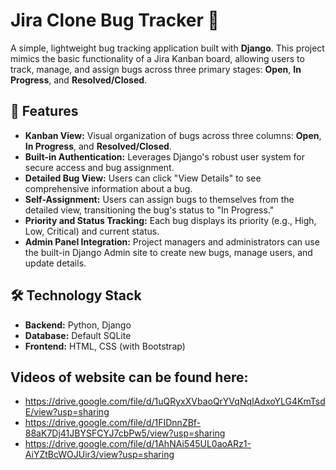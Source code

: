 # Jira Clone Bug Tracker 🐞

A simple, lightweight bug tracking application built with **Django**. This project mimics the basic functionality of a Jira Kanban board, allowing users to track, manage, and assign bugs across three primary stages: **Open**, **In Progress**, and **Resolved/Closed**.

## 🚀 Features

* **Kanban View:** Visual organization of bugs across three columns: **Open**, **In Progress**, and **Resolved/Closed**.
* **Built-in Authentication:** Leverages Django's robust user system for secure access and bug assignment.
* **Detailed Bug View:** Users can click "View Details" to see comprehensive information about a bug.
* **Self-Assignment:** Users can assign bugs to themselves from the detailed view, transitioning the bug's status to "In Progress."
* **Priority and Status Tracking:** Each bug displays its priority (e.g., High, Low, Critical) and current status.
* **Admin Panel Integration:** Project managers and administrators can use the built-in Django Admin site to create new bugs, manage users, and update details.

## 🛠️ Technology Stack

* **Backend:** Python, Django
* **Database:** Default SQLite 
* **Frontend:** HTML, CSS (with Bootstrap)

## Videos of website can be found here:

* https://drive.google.com/file/d/1uQRyxXVbaoQrYVqNqIAdxoYLG4KmTsdE/view?usp=sharing
* https://drive.google.com/file/d/1FIDnnZBf-88aK7Dj41JBYSFCYJ7cbPw5/view?usp=sharing
* https://drive.google.com/file/d/1AhNAi545UL0aoARz1-AiYZtBcWOJUir3/view?usp=sharing
